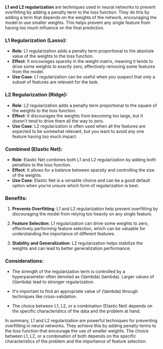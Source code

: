 **L1 and L2 regularization** are techniques used in neural networks to prevent overfitting by adding a penalty term to the loss function. They do this by adding a term that depends on the weights of the network, encouraging the model to use smaller weights. This helps prevent any single feature from having too much influence on the final prediction.

### L1 Regularization (Lasso):

- **Role**: L1 regularization adds a penalty term proportional to the absolute value of the weights to the loss function.
- **Effect**: It encourages sparsity in the weight matrix, meaning it tends to drive some weights to exactly zero, effectively removing some features from the model.
- **Use Case**: L1 regularization can be useful when you suspect that only a subset of features are relevant for the task.

### L2 Regularization (Ridge):

- **Role**: L2 regularization adds a penalty term proportional to the square of the weights to the loss function.
- **Effect**: It discourages the weights from becoming too large, but it doesn't tend to drive them all the way to zero.
- **Use Case**: L2 regularization is often used when all the features are expected to be somewhat relevant, but you want to avoid any one feature having too much impact.

### Combined (Elastic Net):

- **Role**: Elastic Net combines both L1 and L2 regularization by adding both penalties to the loss function.
- **Effect**: It allows for a balance between sparsity and controlling the size of the weights.
- **Use Case**: Elastic Net is a versatile choice and can be a good default option when you're unsure which form of regularization is best.

### Benefits:

1. **Prevents Overfitting**: L1 and L2 regularization help prevent overfitting by discouraging the model from relying too heavily on any single feature.

2. **Feature Selection**: L1 regularization can drive some weights to zero, effectively performing feature selection, which can be valuable for understanding the importance of different features.

3. **Stability and Generalization**: L2 regularization helps stabilize the weights and can lead to better generalization performance.

### Considerations:

- The strength of the regularization term is controlled by a hyperparameter often denoted as \(\lambda\) (lambda). Larger values of \(\lambda\) lead to stronger regularization.

- It's important to find an appropriate value of \(\lambda\) through techniques like cross-validation.

- The choice between L1, L2, or a combination (Elastic Net) depends on the specific characteristics of the data and the problem at hand.

In summary, L1 and L2 regularization are powerful techniques for preventing overfitting in neural networks. They achieve this by adding penalty terms to the loss function that encourage the use of smaller weights. The choice between L1, L2, or a combination of both depends on the specific characteristics of the problem and the importance of feature selection.
